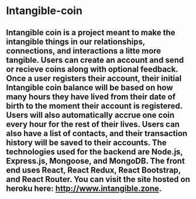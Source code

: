 # Intangible-coin

## Intangible coin is a project meant to make the intangible things in our relationships, connections, and interactions a litte more tangible. Users can create an account and send or recieve coins along with optional feedback. Once a user registers their account, their initial Intangible coin balance will be based on how many hours they have lived from their date of birth to the moment their account is registered. Users will also automatically accrue one coin every hour for the rest of their lives. Users can also have a list of contacts, and their transaction history will be saved to their accounts. The technologies used for the backend are Node.js, Express.js, Mongoose, and MongoDB. The front end uses React, React Redux, React Bootstrap, and React Router. You can visit the site hosted on heroku here: http://www.intangible.zone.
